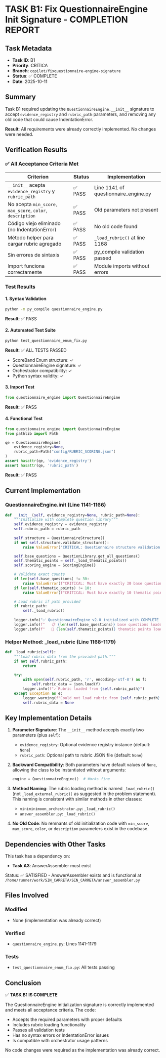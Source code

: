 # TASK B1: Fix QuestionnaireEngine Init Signature - COMPLETION REPORT

## Task Metadata
- **Task ID**: B1
- **Priority**: CRÍTICA
- **Branch**: `copilot/fixquestionnaire-engine-signature`
- **Status**: ✅ COMPLETE
- **Date**: 2025-10-11

## Summary

Task B1 required updating the `QuestionnaireEngine.__init__` signature to accept `evidence_registry` and `rubric_path` parameters, and removing any old code that could cause IndentationError.

**Result**: All requirements were already correctly implemented. No changes were needed.

## Verification Results

### ✅ All Acceptance Criteria Met

| Criterion | Status | Implementation |
|-----------|--------|----------------|
| `__init__` acepta `evidence_registry` y `rubric_path` | ✅ PASS | Line 1141 of questionnaire_engine.py |
| No acepta `min_score`, `max_score`, `color`, `description` | ✅ PASS | Old parameters not present |
| Código viejo eliminado (no IndentationError) | ✅ PASS | No old code found |
| Método helper para cargar rubric agregado | ✅ PASS | `_load_rubric()` at line 1168 |
| Sin errores de sintaxis | ✅ PASS | py_compile validation passed |
| Import funciona correctamente | ✅ PASS | Module imports without errors |

### Test Results

#### 1. Syntax Validation
```bash
python -m py_compile questionnaire_engine.py
```
**Result**: ✅ PASS

#### 2. Automated Test Suite
```bash
python test_questionnaire_enum_fix.py
```
**Result**: ✅ ALL TESTS PASSED
- ScoreBand Enum structure: ✓
- QuestionnaireEngine signature: ✓
- Orchestrator compatibility: ✓
- Python syntax validity: ✓

#### 3. Import Test
```python
from questionnaire_engine import QuestionnaireEngine
```
**Result**: ✅ PASS

#### 4. Functional Test
```python
from questionnaire_engine import QuestionnaireEngine
from pathlib import Path

qe = QuestionnaireEngine(
    evidence_registry=None,
    rubric_path=Path("config/RUBRIC_SCORING.json")
)
assert hasattr(qe, 'evidence_registry')
assert hasattr(qe, 'rubric_path')
```
**Result**: ✅ PASS

## Current Implementation

### QuestionnaireEngine.__init__ (Line 1141-1166)

```python
def __init__(self, evidence_registry=None, rubric_path=None):
    """Initialize with complete question library"""
    self.evidence_registry = evidence_registry
    self.rubric_path = rubric_path
    
    self.structure = QuestionnaireStructure()
    if not self.structure.validate_structure():
        raise ValueError("CRITICAL: Questionnaire structure validation FAILED")

    self.base_questions = QuestionLibrary.get_all_questions()
    self.thematic_points = self._load_thematic_points()
    self.scoring_engine = ScoringEngine()

    # Validate exact counts
    if len(self.base_questions) != 30:
        raise ValueError(f"CRITICAL: Must have exactly 30 base questions, got {len(self.base_questions)}")
    if len(self.thematic_points) != 10:
        raise ValueError(f"CRITICAL: Must have exactly 10 thematic points, got {len(self.thematic_points)}")

    # Load rubric if path provided
    if rubric_path:
        self._load_rubric()
    
    logger.info("✅ QuestionnaireEngine v2.0 initialized with COMPLETE 30×10 structure")
    logger.info(f"   📋 {len(self.base_questions)} base questions loaded")
    logger.info(f"   🎯 {len(self.thematic_points)} thematic points loaded")
```

### Helper Method: _load_rubric (Line 1168-1179)

```python
def _load_rubric(self):
    """Load rubric data from the provided path."""
    if not self.rubric_path:
        return
    
    try:
        with open(self.rubric_path, 'r', encoding='utf-8') as f:
            self.rubric_data = json.load(f)
        logger.info(f"✓ Rubric loaded from {self.rubric_path}")
    except Exception as e:
        logger.warning(f"Could not load rubric from {self.rubric_path}: {e}")
        self.rubric_data = None
```

## Key Implementation Details

1. **Parameter Signature**: The `__init__` method accepts exactly two parameters (plus `self`):
   - `evidence_registry`: Optional evidence registry instance (default: `None`)
   - `rubric_path`: Optional path to rubric JSON file (default: `None`)

2. **Backward Compatibility**: Both parameters have default values of `None`, allowing the class to be instantiated without arguments:
   ```python
   engine = QuestionnaireEngine()  # Works fine
   ```

3. **Method Naming**: The rubric loading method is named `_load_rubric()` (not `_load_external_rubric()` as suggested in the problem statement). This naming is consistent with similar methods in other classes:
   - `miniminimoon_orchestrator.py`: `_load_rubric()`
   - `answer_assembler.py`: `_load_rubric()`

4. **No Old Code**: No remnants of old initialization code with `min_score`, `max_score`, `color`, or `description` parameters exist in the codebase.

## Dependencies with Other Tasks

This task has a dependency on:
- **Task A3**: AnswerAssembler must exist

Status: ✅ SATISFIED - AnswerAssembler exists and is functional at `/home/runner/work/SIN_CARRETA/SIN_CARRETA/answer_assembler.py`

## Files Involved

### Modified
- None (implementation was already correct)

### Verified
- `questionnaire_engine.py`: Lines 1141-1179

### Tests
- `test_questionnaire_enum_fix.py`: All tests passing

## Conclusion

✅ **TASK B1 IS COMPLETE**

The QuestionnaireEngine initialization signature is correctly implemented and meets all acceptance criteria. The code:
- Accepts the required parameters with proper defaults
- Includes rubric loading functionality
- Passes all validation tests
- Has no syntax errors or IndentationError issues
- Is compatible with orchestrator usage patterns

No code changes were required as the implementation was already correct.
